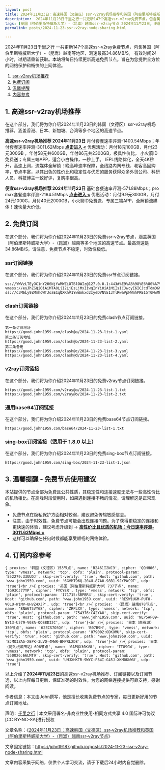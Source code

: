 ```yaml
---
layout: post
title: 2024年11月23日：高速韩国（文德区）ssr-v2ray机场推荐和英国（阿伯里斯特威斯大学）-（昆嵩）越南ssr-v2ray节点
description:  2024年11月23日千里之行一共更新147个高速ssr-v2ray免费节点，包含英国（阿伯里斯特威斯大学）-（昆嵩）越南等地区，测速最高34.86MB/S， 有效时间24小时，过期请重新获取。本站将每日持续更新高速免费节点，旨在为您提供全方位的网络保护和畅快的上网体验
tags: [英国（阿伯里斯特威斯大学）-（昆嵩）越南ssr-v2ray节点 2024年11月23日, 韩国（文德区）高速ssr-v2rayssr-v2ray机场推荐 2024年11月23日]
permalink: posts/2024-11-23-ssr-v2ray-node-sharing.html

---
```



2024年11月23日[千里之行](https://john19187.github.io) 一共更新147个高速ssr-v2ray免费节点，包含英国（阿伯里斯特威斯大学）-（昆嵩）越南等地区，测速最高34.86MB/S， 有效时间24小时，过期请重新获取。本站将每日持续更新高速免费节点，旨在为您提供全方位的网络保护和畅快的上网体验。

1. [ssr-v2ray机场推荐](#1-高速ssr-v2ray机场推荐)
2. [免费订阅](#2-免费订阅)
3. [温馨提醒](#3-温馨提醒---免费节点使用建议)
4. [内容参考](#4-订阅内容参考)

## 1. 高速ssr-v2ray机场推荐

在这个部分，我们将为你介绍2024年11月23日的韩国（文德区）ssr-v2ray机场推荐，涵盖香港、日本、新加坡、台湾等多个地区的高速节点。

<div class="good cat1"><strong>高速ssr-v2ray机场推荐 2024年11月23日</strong> 月付套餐速率评测-1400.54Mbps；年付套餐速率评测-3011.62Mbps <strong><a href="https://good.john1959.com/lepl/2024-11-23" target="_blank">点击进入 «</a></strong> 优惠活动：月付18元100GB，月付23元300GB ，年付58元共600GB，年付86元共2300GB，极具性价比。 小火箭ID免费送；专属三端APP，适合小白操作，一秒上手。 IEPL线路优化，全天4K秒开，高速上网，流媒体全解锁！晚高峰速率保障，全线路内网专线，老客高回购率，节点丰富，以其出色的性价比和稳定性与优质的服务获得众多外贸公司、科研人员、科技博主一致好评，复购率很高。</div><div class="good cat2">

<strong>便宜ssr-v2ray机场推荐 2024年11月23日</strong> 基础套餐速率评测-571.88Mbps；pro max套餐速率评测-2194.51Mbps <strong><a href="https://good.john1959.com/cheap/2024-11-23" target="_blank">点击进入 «</a></strong> 优惠活动：月付9.9元300GB，月付24元1000G，月付40元2000GB，小火箭ID免费送，专属三端APP，全解锁流媒体！速快量大价低。</div>

## 2. 免费订阅

在这个部分，我们将为你介绍2024年11月23日的免费ssr-v2ray节点，涵盖英国（阿伯里斯特威斯大学）-（昆嵩）越南等多个地区的高速节点。最高测速是34.86MB/S，请注意，免费节点不稳定，时效性极低。

### ssr订阅链接

在这个部分，我们将为你介绍2024年11月23日的免费ssr节点订阅链接。

```
ss://YWVzLTEyOC1nY206NjYwMWZiOTBlOWIz@127.0.0.1:443#%E9%AB%98%E6%80%A7%E4%BB%B7%E6%AF%94%E6%9C%BA%E5%9C%BA%3Ahttps%3A%2F%2Fkfyun.uk
vmess://eyJhZGQiOiAiMTA0LjI2LjEzLjMxIiwgInYiOiAiMiIsICJwcyI6ICJcdTdmOGVcdTU2ZmQgQ2xvdWRGbGFyZVx1ODI4Mlx1NzBiOSIsICJwb3J0IjogMjA4NiwgImlkIjogImU5ZTNjYzEzLWRiNDgtNGNjMS04YzI0LTc2MjY0MzlhNTMzOSIsICJhaWQiOiAiMCIsICJuZXQiOiAid3MiLCAidHlwZSI6ICIiLCAiaG9zdCI6ICJpcDEuMTc4OTAzNC54eXoiLCAicGF0aCI6ICJnaXRodWIuY29tL0FsdmluOTk5OSIsICJ0bHMiOiAiIn0=
ss://c3M6Ly9ZMmhoWTJoaE1qQXRhV1YwWmkxd2IyeDVNVE13TlRwaVpHWmhPRE15T0MwMk1ESm1MVFJoTm1VdFlqQXdaUzB6T1RObE5ESXhOV0kzTkdZ@free.2apzhfa:31115#9%7C%F0%9F%87%AF%F0%9F%87%B5%E6%97%A5%E6%9C%AC%2003%20%7C%201x%20JP
```

### clash订阅链接

在这个部分，我们将为你介绍2024年11月23日的免费clash节点订阅链接。

```
第一条订阅地址
https://good.john1959.com/clash@a/2024-11-23-list-1.yaml
第二条订阅地址
https://good.john1959.com/clash@b/2024-11-23-list-2.yaml
第二条备用
https://good.john1959.com/clash@c/2024-11-23-list-3.yaml
https://good.john1959.com/clash@d/2024-11-23-list-4.yaml
```

### v2ray订阅链接

在这个部分，我们将为你介绍2024年11月23日的免费v2ray节点订阅链接。

```
https://good.john1959.com/v2ray@a/2024-11-23-list-1.txt
https://good.john1959.com/v2ray@b/2024-11-23-list-2.txt
```

### 通用base64订阅链接

在这个部分，我们将为你介绍2024年11月23日的免费base64节点订阅链接。

```
https://good.john1959.com/base64/2024-11-23-list-1.txt
```

### sing-box订阅链接（适用于 1.8.0 以上）

在这个部分，我们将为你介绍2024年11月23日的免费sing-box节点订阅链接。

```
https://good.john1959.com/sing-box/2024-11-23-list-1.json
```

## 3. 温馨提醒 - 免费节点使用建议

本站提供的节点全部为免费且公共性质，其稳定性和连接速度无法与一些高性价比的机场相比。在高峰时段使用时，如果遇到连接不畅的情况，请理解这是正常现象。

- 免费节点在隐私保护方面相对较弱，建议避免传输敏感信息。
- 注意，由于时效性，免费节点可能会出现连接问题。为了获得更稳定的连接和更快速的体验，建议考虑升级到 → <strong>[高性价比且优质的机场：今日速率评测- 3011.62Mbps «](https://good.john1959.com/lepl/2024-11-23)</strong>
- 这样可以确保在任何时候都能享受顺畅的网络体验。

## 4. 订阅内容参考

```
{ proxies: '韩国（文德区）153节点', name: 'R2461I2NC9', cipher: 'QQHH06', type: 'vmess', network: 'tcp', obfs: 'plain', protocol-param: '552279:33UUDJ', skip-cert-verify: 'true', Host: 'github.com', path: 'www.john1959.com', uuid: '6GVMT96Q-204U-87A0-98B1-9JYPWC9T', udp: 'true'}<br />{ proxies: '英国（阿伯里斯特威斯大学）737节点', name: '1G93CJ77YP', cipher: 'FYCYER', type: 'vmess', network: 'tcp', obfs: 'plain', protocol-param: '171715:SBPBR4', skip-cert-verify: 'true', Host: 'github.com', path: 'www.john1959.com', uuid: 'RESW1UGM-PUFO-V0LU-W1MV-UHVZ4XJP', udp: 'true'}<br />{ proxies: '（昆嵩）越南878节点', name: '8NW6T5VYG8', cipher: 'ZRPLXV', type: 'vmess', network: 'tcp', obfs: 'plain', protocol-param: '754376:C42YA8', skip-cert-verify: 'true', Host: 'github.com', path: 'www.john1959.com', uuid: 'NLP5AF09-NY13-U579-V68A-QOS8DI3C', udp: 'true'}<br />{ proxies: '日本（白石城）350节点', name: '62ECS7OSQY', cipher: 'B07B9H', type: 'vmess', network: 'tcp', obfs: 'plain', protocol-param: '079002:ODKOMU', skip-cert-verify: 'true', Host: 'github.com', path: 'www.john1959.com', uuid: '8JMOIZA5-XEPK-3LVQ-4MWR-BMPRL2D8', udp: 'true'}<br />{ proxies: '日本（阿久根滨田站）696节点', name: '0APQX30KV8', cipher: 'TT89GW', type: 'vmess', network: 'tcp', obfs: 'plain', protocol-param: '550026:66LMT9', skip-cert-verify: 'true', Host: 'github.com', path: 'www.john1959.com', uuid: 'UHJXHKTR-9WYC-F34I-G45J-XKM0KNWU', udp: 'true'}
```

以上介绍了<strong>2024年11月23日</strong>的高速ssr-v2ray机场推荐、订阅链接以及订阅节选，以上内容每日更新，保证准确的时效性，为您的网络连接提供可靠支持，感谢阅读。

作者信息：本文由John撰写，他是擅长收集免费节点的专家，每日更新好用的节点订阅地址。

声明：[千里之行](https://john19187.github.io) | 本文采用署名-非商业性使用-相同方式共享 4.0 国际许可协议[CC BY-NC-SA]进行授权

文章名称：《[2024年11月23日：高速韩国（文德区）ssr-v2ray机场推荐和英国（阿伯里斯特威斯大学）-（昆嵩）越南ssr-v2ray节点](https://john19187.github.io/posts/2024-11-23-ssr-v2ray-node-sharing.html)》

文章固定链接：https://john19187.github.io/posts/2024-11-23-ssr-v2ray-node-sharing.html

文章内容采集于网络，仅供个人学习交流，请于下载后24小时内自觉删除。

